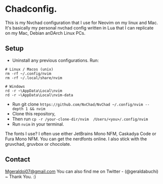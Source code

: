# Chadconfig.

This is my Nvchad configuration that I use for Neovim on my linux and Mac. It's basically my personal nvchad config written in Lua that I can replicate on my Mac, Debian anDArch Linux PCs.

## Setup 

- Uninstall any previous configurations.
Run:
```
# Linux / Macos (unix)
rm -rf ~/.config/nvim
rm -rf ~/.local/share/nvim

# Windows
rd -r ~\AppData\Local\nvim
rd -r ~\AppData\Local\nvim-data
```
- Run git clone `https://github.com/NvChad/NvChad ~/.config/nvim --depth 1 && nvim`
- Clone this repository,
- Then run `cp -r /your-clone-dir/nvim  /Users/<you>/.config/nvim`
- Run `nvim` in your terminal.


The fonts I use? I often use either JetBrains Mono NFM, Caskadya Code or Fura Mono NFM. You can get the nerdfonts online.
I also stick with the gruvchad, gruvbox or chocolate.

## Contact

Mgeraldoj07@gmail.com
You can also find me on Twitter - (@geraldabuchi)
~ Thank You. :)
